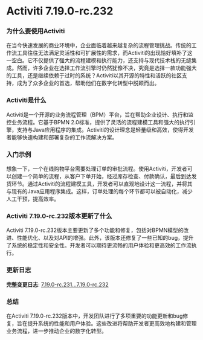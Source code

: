 # Activiti 7.19.0-rc.232
### 为什么要使用Activiti

在当今快速发展的商业环境中，企业面临着越来越复杂的流程管理挑战。传统的工作流工具往往无法满足灵活性和可扩展性的需求，而Activiti的出现恰好填补了这一空白。它不仅提供了强大的流程建模和执行能力，还支持与现代技术栈的无缝集成。然而，许多企业在选择工作流引擎时仍然犹豫不决，究竟是选择一款功能强大的工具，还是继续依赖于过时的系统？Activiti以其开源的特性和活跃的社区支持，成为了众多企业的首选，帮助他们在数字化转型中脱颖而出。

### Activiti是什么

Activiti是一个开源的业务流程管理（BPM）平台，旨在帮助企业设计、执行和监控业务流程。它基于BPMN 2.0标准，提供了灵活的流程建模工具和强大的执行引擎，支持与Java应用程序的集成。Activiti的设计理念是轻量级和高效，使得开发者能够快速构建和部署复杂的工作流解决方案。

### 入门示例

想象一下，一个在线购物平台需要处理订单的审批流程。使用Activiti，开发者可以创建一个简单的流程，从客户下单开始，经过库存检查、付款确认，最后到达发货环节。通过Activiti的流程建模工具，开发者可以直观地设计这一流程，并将其与现有的Java应用程序集成。这样，订单处理的每个环节都可以被自动化，减少人工干预，提高效率。

### Activiti 7.19.0-rc.232版本更新了什么

Activiti 7.19.0-rc.232版本主要更新了多个功能和修复，包括对BPMN模型的改进、性能优化、以及对API的增强。此外，该版本还修复了一些已知的bug，提升了系统的稳定性和安全性。开发者可以期待更流畅的用户体验和更高效的工作流执行。

### 更新日志

**完整变更日志**: [7.19.0-rc.231...7.19.0-rc.232](https://github.com/Activiti/Activiti/compare/7.19.0-rc.231...7.19.0-rc.232)

### 总结

在Activiti 7.19.0-rc.232版本中，开发团队进行了多项重要的功能更新和bug修复，旨在提升系统的性能和用户体验。这些改进将帮助开发者更高效地构建和管理业务流程，进一步推动企业的数字化转型。